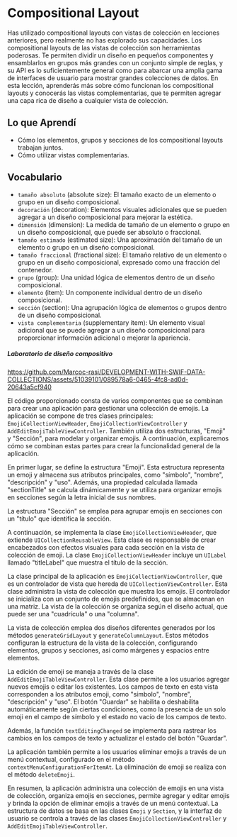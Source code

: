 # Compositional Layout

Has utilizado compositional layouts con vistas de colección en lecciones anteriores, pero realmente no has explorado sus capacidades. Los compositional layouts de las vistas de colección son herramientas poderosas. Te permiten dividir un diseño en pequeños componentes y ensamblarlos en grupos más grandes con un conjunto simple de reglas, y su API es lo suficientemente general como para abarcar una amplia gama de interfaces de usuario para mostrar grandes colecciones de datos.
En esta lección, aprenderás más sobre cómo funcionan los compositional layouts y conocerás las vistas complementarias, que te permiten agregar una capa rica de diseño a cualquier vista de colección.

## Lo que Aprendí
- Cómo los elementos, grupos y secciones de los compositional layouts trabajan juntos.
- Cómo utilizar vistas complementarias.

## Vocabulario
- `tamaño absoluto` (absolute size): El tamaño exacto de un elemento o grupo en un diseño composicional.
- `decoración` (decoration): Elementos visuales adicionales que se pueden agregar a un diseño composicional para mejorar la estética.
- `dimensión` (dimension): La medida de tamaño de un elemento o grupo en un diseño composicional, que puede ser absoluto o fraccional.
- `tamaño estimado` (estimated size): Una aproximación del tamaño de un elemento o grupo en un diseño composicional.
- `tamaño fraccional` (fractional size): El tamaño relativo de un elemento o grupo en un diseño composicional, expresado como una fracción del contenedor.
- `grupo` (group): Una unidad lógica de elementos dentro de un diseño composicional.
- `elemento` (item): Un componente individual dentro de un diseño composicional.
- `sección` (section): Una agrupación lógica de elementos o grupos dentro de un diseño composicional.
- `vista complementaria` (supplementary item): Un elemento visual adicional que se puede agregar a un diseño composicional para proporcionar información adicional o mejorar la apariencia.

##### Laboratorio de diseño compositivo

https://github.com/Marcoc-rasi/DEVELOPMENT-WITH-SWIF-DATA-COLLECTIONS/assets/51039101/089578a6-0465-4fc8-ad0d-20643a5cf940

El código proporcionado consta de varios componentes que se combinan para crear una aplicación para gestionar una colección de emojis. La aplicación se compone de tres clases principales: `EmojiCollectionViewHeader`, `EmojiCollectionViewController` y `AddEditEmojiTableViewController`. También utiliza dos estructuras, "Emoji" y "Sección", para modelar y organizar emojis. A continuación, explicaremos cómo se combinan estas partes para crear la funcionalidad general de la aplicación.

En primer lugar, se define la estructura "Emoji". Esta estructura representa un emoji y almacena sus atributos principales, como "símbolo", "nombre", "descripción" y "uso". Además, una propiedad calculada llamada "sectionTitle" se calcula dinámicamente y se utiliza para organizar emojis en secciones según la letra inicial de sus nombres.

La estructura "Sección" se emplea para agrupar emojis en secciones con un "título" que identifica la sección.

A continuación, se implementa la clase `EmojiCollectionViewHeader`, que extiende `UICollectionReusableView`. Esta clase es responsable de crear encabezados con efectos visuales para cada sección en la vista de colección de emoji. La clase `EmojiCollectionViewHeader` incluye un `UILabel` llamado "titleLabel" que muestra el título de la sección.

La clase principal de la aplicación es `EmojiCollectionViewController`, que es un controlador de vista que hereda de `UICollectionViewController`. Esta clase administra la vista de colección que muestra los emojis. El controlador se inicializa con un conjunto de emojis predefinidos, que se almacenan en una matriz. La vista de la colección se organiza según el diseño actual, que puede ser una "cuadrícula" o una "columna".

La vista de colección emplea dos diseños diferentes generados por los métodos `generateGridLayout` y `generateColumnLayout`. Estos métodos configuran la estructura de la vista de la colección, configurando elementos, grupos y secciones, así como márgenes y espacios entre elementos.

La edición de emoji se maneja a través de la clase `AddEditEmojiTableViewController`. Esta clase permite a los usuarios agregar nuevos emojis o editar los existentes. Los campos de texto en esta vista corresponden a los atributos emoji, como "símbolo", "nombre", "descripción" y "uso". El botón "Guardar" se habilita o deshabilita automáticamente según ciertas condiciones, como la presencia de un solo emoji en el campo de símbolo y el estado no vacío de los campos de texto.

Además, la función `textEditingChanged` se implementa para rastrear los cambios en los campos de texto y actualizar el estado del botón "Guardar".

La aplicación también permite a los usuarios eliminar emojis a través de un menú contextual, configurado en el método `contextMenuConfigurationForItemAt`. La eliminación de emoji se realiza con el método `deleteEmoji`.

En resumen, la aplicación administra una colección de emojis en una vista de colección, organiza emojis en secciones, permite agregar y editar emojis y brinda la opción de eliminar emojis a través de un menú contextual. La estructura de datos se basa en las clases `Emoji` y `Section`, y la interfaz de usuario se controla a través de las clases `EmojiCollectionViewController` y `AddEditEmojiTableViewController`.

